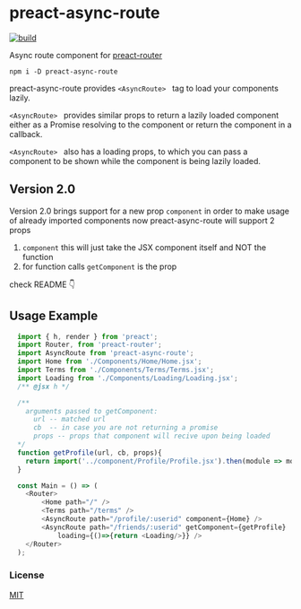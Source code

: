 # preact-async-route
[![build](https://api.travis-ci.org/prateekbh/preact-async-route.svg?branch=master)](https://api.travis-ci.org/prateekbh/preact-async-route.svg?branch=master)

Async route component for [preact-router](https://github.com/developit/preact-router)

`npm i -D preact-async-route`

preact-async-route provides `<AsyncRoute> ` tag to load your components lazily.

`<AsyncRoute> ` provides similar props to return a lazily loaded component either as a Promise resolving to the component or return the component in a callback.

`<AsyncRoute> `  also has a loading props, to which you can pass a component to be shown while the component is being lazily loaded.

## Version 2.0
Version 2.0 brings support for a new prop `component`
in order to make usage of already imported components now preact-async-route will support 2 props

1. `component` this will just take the JSX component itself and NOT the function
2. for function calls `getComponent` is the prop

check README :point_down:


## Usage Example
```js
  import { h, render } from 'preact';
  import Router, from 'preact-router';
  import AsyncRoute from 'preact-async-route';
  import Home from './Components/Home/Home.jsx';
  import Terms from './Components/Terms/Terms.jsx';
  import Loading from './Components/Loading/Loading.jsx';
  /** @jsx h */

  /**
    arguments passed to getComponent:
      url -- matched url
      cb  -- in case you are not returning a promise
      props -- props that component will recive upon being loaded
  */
  function getProfile(url, cb, props){
  	return import('../component/Profile/Profile.jsx').then(module => module.default);
  }

  const Main = () => (
  	<Router>
  		<Home path="/" />
  		<Terms path="/terms" />
  		<AsyncRoute path="/profile/:userid" component={Home} />
  		<AsyncRoute path="/friends/:userid" getComponent={getProfile}
            loading={()=>{return <Loading/>}} />
  	</Router>
  );
  ```

### License

[MIT]

[MIT]: http://choosealicense.com/licenses/mit/
